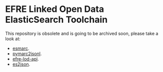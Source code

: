 # EFRE Linked Open Data ElasticSearch Toolchain

This repository is obsolete and is going to be archived soon, please take a look at:

  - [esmarc](https://github.com/slub/esmarc). 
  - [pymarc2jsonl](https://github.com/slub/pymarc2jsonl). 
  - [efre-lod-api](https://github.com/slub/efre-lod-api). 
  - [es2json](https://github.com/slub/es2json). 


